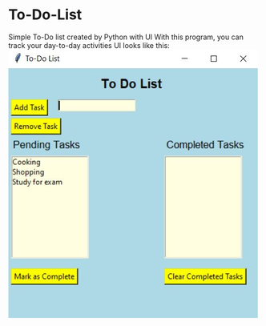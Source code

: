 # To-Do-List
Simple To-Do list created by Python with UI
With this program, you can track your day-to-day activities
UI looks like this:
<img src=https://raw.githubusercontent.com/KasunGimantha/To-Do-List/main/UI%20SS.JPG>
